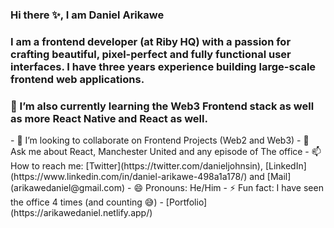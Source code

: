 ### Hi there ✨, I am Daniel Arikawe

### I am a frontend developer (at Riby HQ) with a passion for crafting beautiful, pixel-perfect and fully functional user interfaces. I have three years experience building large-scale frontend web applications.

### 🌱 I’m also currently learning the Web3 Frontend stack as well as more React Native and React as well.

<!--
**danieljohnson18/danieljohnson18** is a ✨ _special_ ✨ repository because its `README.md` (this file) appears on your GitHub profile.--!>
- 👯 I’m looking to collaborate on Frontend Projects (Web2 and Web3)
- 💬 Ask me about React, Manchester United and any episode of The office
- 📫 How to reach me: [Twitter](https://twitter.com/danieljohnsin), [LinkedIn](https://www.linkedin.com/in/daniel-arikawe-498a1a178/) and [Mail] (arikawedaniel@gmail.com)
- 😄 Pronouns: He/Him
- ⚡ Fun fact: I have seen the office 4 times (and counting 😅)
- [Portfolio](https://arikawedaniel.netlify.app/)



